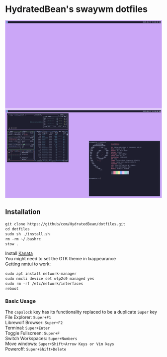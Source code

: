 # HydratedBean's swaywm dotfiles
![demo1](demo1.png)
![demo2](demo2.png)
## Installation
```
git clone https://github/com/HydratedBean/dotfiles.git
cd dotfiles
sudo sh ./install.sh
rm -rm ~/.bashrc
stow .
```
Install [Kanata](https://github.com/jtroo/kanata/blob/main/docs/setup-linux.md)\
You might need to set the GTK theme in lxappearance
\
Getting nmtui to work:
```
sudo apt install network-manager
sudo nmcli device set wlp2s0 managed yes
sudo rm -rf /etc/network/interfaces
reboot
```

### Basic Usage
The `capslock` key has its functionality replaced to be a duplicate `Super` key\
File Explorer: `Super+F1`\
Librewolf Browser: `Super+F2`\
Terminal: `Super+Enter`\
Toggle Fullscreen: `Super+F`\
Switch Workspaces: `Super+Numbers`\
Move windows: `Super+Shift+Arrow Keys or Vim keys`\
Poweroff: `Super+Shift+Delete`